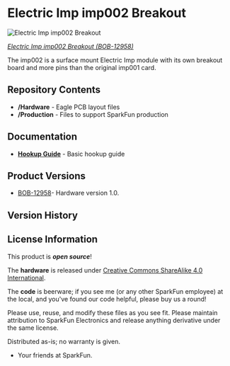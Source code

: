 Electric Imp imp002 Breakout
============================

![Electric Imp imp002 Breakout](https://cdn.sparkfun.com//assets/parts/9/8/9/0/12958-01.jpg)

[*Electric Imp imp002 Breakout (BOB-12958)*](https://www.sparkfun.com/products/12958)

The imp002 is a surface mount Electric Imp module with its own breakout board and more pins than the original imp001 card.


Repository Contents
-------------------

* **/Hardware** - Eagle PCB layout files
* **/Production** - Files to support SparkFun production

Documentation
--------------

* **[Hookup Guide](https://learn.sparkfun.com/tutorials/electric-imp-breakout-hookup-guide)** - Basic hookup guide

Product Versions
----------------

* [BOB-12958](https://www.sparkfun.com/products/12958)- Hardware version 1.0. 

Version History
---------------

License Information
-------------------
This product is _**open source**_! 

The **hardware** is released under [Creative Commons ShareAlike 4.0 International](https://creativecommons.org/licenses/by-sa/4.0/).

The **code** is beerware; if you see me (or any other SparkFun employee) at the local, and you've found our code helpful, please buy us a round!

Please use, reuse, and modify these files as you see fit. Please maintain attribution to SparkFun Electronics and release anything derivative under the same license.

Distributed as-is; no warranty is given.

- Your friends at SparkFun.